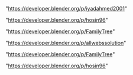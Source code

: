 "https://developer.blender.org/p/iyadahmed2001"

"https://developer.blender.org/p/hosin96"

"https://developer.blender.org/p/FamilyTree"

 
"https://developer.blender.org/p/allwebssolution"


"https://developer.blender.org/p/FamilyTree"


"https://developer.blender.org/p/hosin96"


 

